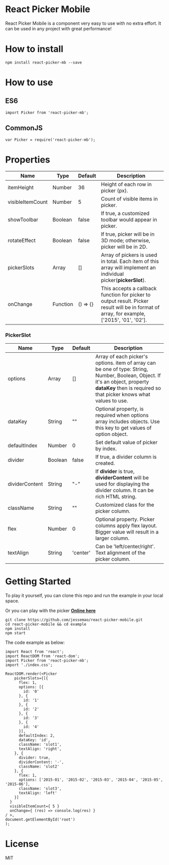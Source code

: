 # React Picker Mobile
React Picker Mobile is a component very easy to use with no extra effort. It can be used in any project with great performance!

# How to install
```
npm install react-picker-mb --save
```

# How to use
## ES6
```
import Picker from 'react-picker-mb';
```

## CommonJS
```
var Picker = require('react-picker-mb');
```

# Properties

| Name             | Type     | Default  | Description                                                                                                                                |
|------------------|----------|----------|--------------------------------------------------------------------------------------------------------------------------------------------|
| itemHeight       | Number   | 36       | Height of each row in picker (px).                                                                                                         |
| visibleItemCount | Number   | 5        | Count of visible items in picker.                                                                                                          |
| showToolbar      | Boolean  | false    | If true, a customized toolbar would appear in picker.                                                                                      |
| rotateEffect     | Boolean  | false    | If true, picker will be in 3D mode; otherwise, picker will be in 2D.                                                                       |
| pickerSlots      | Array    | []       | Array of pickers is used in total. Each item of this array will implement an individual picker(**pickerSlot**).                                |
| onChange         | Function | () => {} | This accepts a callback function for picker to output result. Picker result will be in format of array, for example, ['2015', '01', '02']. |

### PickerSlot
| Name           | Type    | Default  | Description                                                                                                                                                                                          |
|----------------|---------|----------|------------------------------------------------------------------------------------------------------------------------------------------------------------------------------------------------------|
| options        | Array   | []       | Array of each picker's options. item of array can be one of type: String, Number, Boolean, Object. If it's an object, property **dataKey** then is required so that picker knows what values to use. |
| dataKey        | String  | ""       | Optional property, is required when options array includes objects. Use this key to get values of option object.                                                                                     |
| defaultIndex   | Number  | 0        | Set default value of picker by index.                                                                                                                                                                |
| divider        | Boolean | false    | If true, a divider column is created.                                                                                                                                                                |
| dividerContent | String  | "-"      | If **divider** is true, **dividerContent** will be used for displaying the divider column. It can be rich HTML string.                                                                               |
| className      | String  | ""       | Customized class for the picker column.                                                                                                                                                              |
| flex           | Number  | 0        | Optional property. Picker columns apply flex layout. Bigger value will result in a larger column.                                                                                                    |
| textAlign      | String  | 'center' | Can be 'left/center/right'. Text alignment of the picker column.                                                                                                                                     |

# Getting Started
To play it yourself, you can clone this repo and run the example in your local space.

Or you can play with the picker [**Online here**](https://jessemao.github.io/react-picker-mobile/)
```
git clone https://github.com/jessemao/react-picker-mobile.git
cd react-picker-mobile && cd example
npm install
npm start
```
The code example as below:
```
import React from 'react';
import ReactDOM from 'react-dom';
import Picker from 'react-picker-mb';
import './index.css';

ReactDOM.render(<Picker
    pickerSlots={[{
      flex: 1,
      options: [{
        id: '0'
      }, {
        id: '1'
      }, {
        id: '2'
      }, {
        id: '3'
      }, {
        id: '4'
      }],
      defaultIndex: 2,
      dataKey: 'id',
      className: 'slot1',
      textAlign: 'right',
    }, {
      divider: true,
      dividerContent: '-',
      className: 'slot2'
    }, {
      flex: 1,
      options: ['2015-01', '2015-02', '2015-03', '2015-04', '2015-05', '2015-06'],
      className: 'slot3',
      textAlign: 'left'
    }]
  }
  visibleItemCount={ 5 }
  onChange={ (res) => console.log(res) }
/ >,
document.getElementById('root')
);
```

# License
MIT